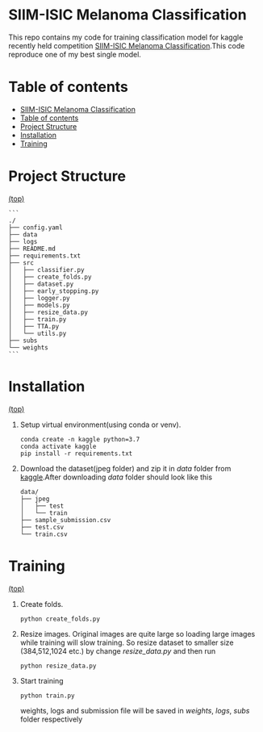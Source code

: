 # SIIM-ISIC Melanoma Classification
This repo contains my code for training classification model for kaggle recently held competition [SIIM-ISIC Melanoma Classification](https://www.kaggle.com/c/siim-isic-melanoma-classification/).This code reproduce one of my best single model.

# Table of contents

- [SIIM-ISIC Melanoma Classification](#introduction)
- [Table of contents](#table-of-contents)
- [Project Structure](#project-structure)
- [Installation](#installation)
- [Training](#training)


# Project Structure
[(top)](#table-of-contents)

    ```
    ./
    ├── config.yaml
    ├── data
    ├── logs
    ├── README.md
    ├── requirements.txt
    ├── src
    │   ├── classifier.py
    │   ├── create_folds.py
    │   ├── dataset.py
    │   ├── early_stopping.py
    │   ├── logger.py
    │   ├── models.py
    │   ├── resize_data.py
    │   ├── train.py
    │   ├── TTA.py
    │   └── utils.py
    ├── subs
    └── weights
    ```

# Installation
[(top)](#table-of-contents)
1. Setup virtual environment(using conda or venv).

    ```
    conda create -n kaggle python=3.7
    conda activate kaggle
    pip install -r requirements.txt
    ```

2. Download the dataset(jpeg folder) and zip it in *data* folder from [kaggle](https://www.kaggle.com/c/siim-isic-melanoma-classification/data).After downloading *data* folder should look like this

    ```
    data/
    ├── jpeg
    │   ├── test
    │   └── train
    ├── sample_submission.csv
    ├── test.csv
    └── train.csv
    ```

# Training
[(top)](#table-of-contents)

1. Create folds.

    ```python create_folds.py```

2. Resize images. Original images are quite large so loading large images while training will slow training. So resize dataset to smaller size (384,512,1024 etc.) by change *resize_data.py* and then run

    ```python resize_data.py```

3. Start training

    ```python train.py```

    weights, logs and submission file will be saved in *weights*, *logs*, *subs* folder respectively
